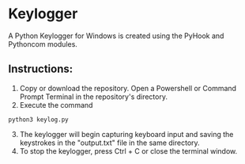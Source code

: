 # Keylogger
A Python Keylogger for Windows is created using the PyHook and Pythoncom modules.

## Instructions:

1. Copy or download the repository. Open a Powershell or Command Prompt Terminal in the repository's directory.
2. Execute the command 
```code 
python3 keylog.py
```
3. The keylogger will begin capturing keyboard input and saving the keystrokes in the "output.txt" file in the same directory.
4. To stop the keylogger, press Ctrl + C or close the terminal window.
